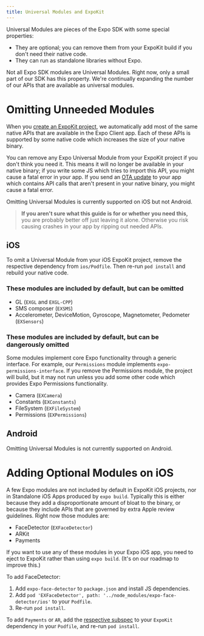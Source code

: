 ```yaml
---
title: Universal Modules and ExpoKit
---
```


Universal Modules are pieces of the Expo SDK with some special properties:

- They are optional; you can remove them from your ExpoKit build if you don't need their native code.
- They can run as standalone libraries without Expo.

Not all Expo SDK modules are Universal Modules. Right now, only a small part of our SDK has this property. We're continually expanding the number of our APIs that are available as universal modules.

# Omitting Unneeded Modules

When you [create an ExpoKit project](./eject.html), we automatically add most of the same native APIs that are available in the Expo Client app. Each of these APIs is supported by some native code which increases the size of your native binary.

You can remove any Expo Universal Module from your ExpoKit project if you don't think you need it. This means it will no longer be available in your native binary; if you write some JS which tries to import this API, you might cause a fatal error in your app. If you send an [OTA update](../guides/configuring-ota-updates.html) to your app which contains API calls that aren't present in your native binary, you might cause a fatal error.

Omitting Universal Modules is currently supported on iOS but not Android.

> **If you aren't sure what this guide is for or whether you need this,** you are probably better off just leaving it alone. Otherwise you risk causing crashes in your app by ripping out needed APIs.

## iOS

To omit a Universal Module from your iOS ExpoKit project, remove the respective dependency from `ios/Podfile`. Then re-run `pod install` and rebuild your native code.

### These modules are included by default, but can be omitted

- GL (`EXGL` and `EXGL-CPP`)
- SMS composer (`EXSMS`)
- Accelerometer, DeviceMotion, Gyroscope, Magnetometer, Pedometer (`EXSensors`)

### These modules are included by default, but can be dangerously omitted

Some modules implement core Expo functionality through a generic interface. For example, our `Permissions` module implements `expo-permissions-interface`. If you remove the Permissions module, the project will build, but it may not run unless you add some other code which provides Expo Permissions functionality.

- Camera (`EXCamera`)
- Constants (`EXConstants`)
- FileSystem (`EXFileSystem`)
- Permissions (`EXPermissions`)

## Android

Omitting Universal Modules is not currently supported on Android.

# Adding Optional Modules on iOS

A few Expo modules are not included by default in ExpoKit iOS projects, nor in Standalone iOS Apps produced by `expo build`. Typically this is either because they add a disproportionate amount of bloat to the binary, or because they include APIs that are governed by extra Apple review guidelines. Right now those modules are:

- FaceDetector (`EXFaceDetector`)
- ARKit
- Payments

If you want to use any of these modules in your Expo iOS app, you need to eject to ExpoKit rather than using `expo build`. (It's on our roadmap to improve this.)

To add FaceDetector:

1.  Add `expo-face-detector` to `package.json` and install JS dependencies.
2.  Add `pod 'EXFaceDetector', path: '../node_modules/expo-face-detector/ios'` to your `Podfile`.
3.  Re-run `pod install`.

To add `Payments` or `AR`, add the [respective subspec](https://github.com/expo/expo/blob/master/ExpoKit.podspec) to your `ExpoKit` dependency in your `Podfile`, and re-run `pod install`.
